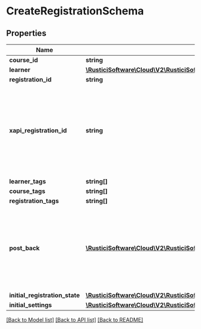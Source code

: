 # CreateRegistrationSchema

## Properties
Name | Type | Description | Notes
------------ | ------------- | ------------- | -------------
**course_id** | **string** |  | 
**learner** | [**\RusticiSoftware\Cloud\V2\RusticiSoftware\Cloud\V2\Model\LearnerSchema**](LearnerSchema.md) |  | 
**registration_id** | **string** |  | 
**xapi_registration_id** | **string** | The xapiRegistrationId to be associated with this registration. If not specified, the system will assign an xapiRegistrationId. As per the xApi specification, this must be a UUID. | [optional] 
**learner_tags** | **string[]** |  | [optional] 
**course_tags** | **string[]** |  | [optional] 
**registration_tags** | **string[]** |  | [optional] 
**post_back** | [**\RusticiSoftware\Cloud\V2\RusticiSoftware\Cloud\V2\Model\PostBackSchema**](PostBackSchema.md) | Specifies an optional override URL for which to post activity and status data in real time as the course is completed. By default all of these settings are read from your configuration. | [optional] 
**initial_registration_state** | [**\RusticiSoftware\Cloud\V2\RusticiSoftware\Cloud\V2\Model\RegistrationSchema**](RegistrationSchema.md) |  | [optional] 
**initial_settings** | [**\RusticiSoftware\Cloud\V2\RusticiSoftware\Cloud\V2\Model\SettingsPostSchema**](SettingsPostSchema.md) |  | [optional] 

[[Back to Model list]](../README.md#documentation-for-models) [[Back to API list]](../README.md#documentation-for-api-endpoints) [[Back to README]](../README.md)


